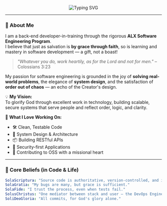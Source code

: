 <!-- Typing SVG Header with Reformed flavor -->
<p align="center">
  <img src="https://readme-typing-svg.demolab.com?font=Fira+Code&size=22&pause=1000&color=5C5CFF&center=true&vCenter=true&width=600&lines=Soli+Deo+Gloria!+Welcome+to+my+GitHub+%F0%9F%99%8F;I'm+[Your Name]+-+ALX+Back-End+Engineer;Coding+by+Grace+Alone+%E2%9C%A8;Always+Learning%2C+Never+Boasting+%F0%9F%93%9A" alt="Typing SVG" />
</p>

---

### 📖 About Me

I am a back-end developer-in-training through the rigorous **ALX Software Engineering Program**.  
I believe that just as salvation is **by grace through faith**, so is learning and mastery in software development — a gift, not a boast!  

> _"Whatever you do, work heartily, as for the Lord and not for men."_ – Colossians 3:23  

My passion for software engineering is grounded in the joy of **solving real-world problems**, the elegance of **system design**, and the satisfaction of **order out of chaos** — an echo of the Creator's design.

💡 **My Vision:**  
To glorify God through excellent work in technology, building scalable, secure systems that serve people and reflect order, logic, and clarity.

🚀 **What I Love Working On:**  
- 🛠 Clean, Testable Code  
- 🧠 System Design & Architecture  
- 📦 Building RESTful APIs  
- 🔐 Security-first Applications  
- 🧰 Contributing to OSS with a missional heart

---

### 📜 Core Beliefs (in Code & Life)

```yaml
SolaScriptura: "Source code is authoritative, version-controlled, and immutable."
SolaGratia: "My bugs are many, but grace is sufficient."
SolaFide: "I trust the process, even when tests fail."
SolusChristus: "One mediator between stack and user – the DevOps Engineer."
SoliDeoGloria: "All commits, for God's glory alone."
